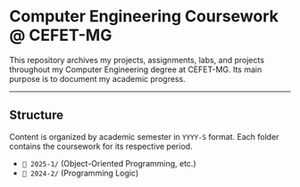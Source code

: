 # Computer Engineering Coursework @ CEFET-MG

This repository archives my projects, assignments, labs, and projects throughout my Computer Engineering degree at CEFET-MG. Its main purpose is to document my academic progress.

---

## Structure

Content is organized by academic semester in `YYYY-S` format. Each folder contains the coursework for its respective period.

- `📁 2025-1/` (Object-Oriented Programming, etc.)
- `📁 2024-2/` (Programming Logic)
